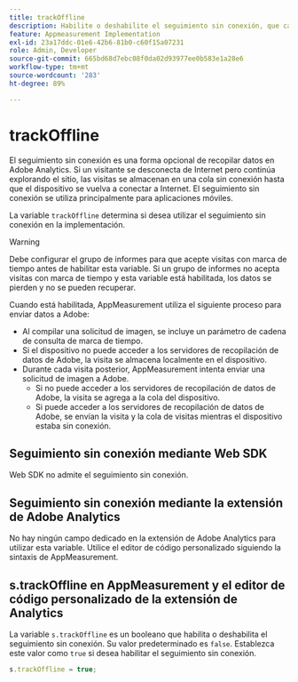 ```yaml
---
title: trackOffline
description: Habilite o deshabilite el seguimiento sin conexión, que cambia la forma en que AppMeasurement recopila datos.
feature: Appmeasurement Implementation
exl-id: 23a17ddc-01e6-42b6-81b0-c60f15a07231
role: Admin, Developer
source-git-commit: 665bd68d7ebc08f0da02d93977ee0b583e1a28e6
workflow-type: tm+mt
source-wordcount: '283'
ht-degree: 89%

---
```


# trackOffline

El seguimiento sin conexión es una forma opcional de recopilar datos en Adobe Analytics. Si un visitante se desconecta de Internet pero continúa explorando el sitio, las visitas se almacenan en una cola sin conexión hasta que el dispositivo se vuelva a conectar a Internet. El seguimiento sin conexión se utiliza principalmente para aplicaciones móviles.

La variable `trackOffline` determina si desea utilizar el seguimiento sin conexión en la implementación.

>[!WARNING]
>
>Debe configurar el grupo de informes para que acepte visitas con marca de tiempo antes de habilitar esta variable. Si un grupo de informes no acepta visitas con marca de tiempo y esta variable está habilitada, los datos se pierden y no se pueden recuperar.

Cuando está habilitada, AppMeasurement utiliza el siguiente proceso para enviar datos a Adobe:

* Al compilar una solicitud de imagen, se incluye un parámetro de cadena de consulta de marca de tiempo.
* Si el dispositivo no puede acceder a los servidores de recopilación de datos de Adobe, la visita se almacena localmente en el dispositivo.
* Durante cada visita posterior, AppMeasurement intenta enviar una solicitud de imagen a Adobe.
   * Si no puede acceder a los servidores de recopilación de datos de Adobe, la visita se agrega a la cola del dispositivo.
   * Si puede acceder a los servidores de recopilación de datos de Adobe, se envían la visita y la cola de visitas mientras el dispositivo estaba sin conexión.

## Seguimiento sin conexión mediante Web SDK

Web SDK no admite el seguimiento sin conexión.

## Seguimiento sin conexión mediante la extensión de Adobe Analytics

No hay ningún campo dedicado en la extensión de Adobe Analytics para utilizar esta variable. Utilice el editor de código personalizado siguiendo la sintaxis de AppMeasurement.

## s.trackOffline en AppMeasurement y el editor de código personalizado de la extensión de Analytics

La variable `s.trackOffline` es un booleano que habilita o deshabilita el seguimiento sin conexión. Su valor predeterminado es `false`. Establezca este valor como `true` si desea habilitar el seguimiento sin conexión.

```js
s.trackOffline = true;
```
